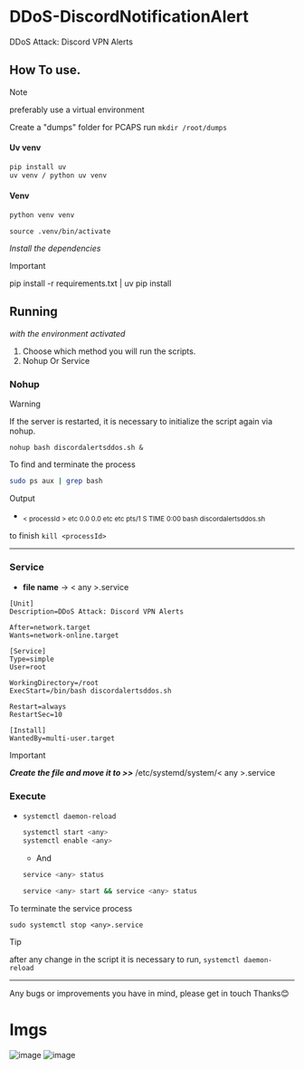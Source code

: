 # DDoS-DiscordNotificationAlert
DDoS Attack: Discord VPN Alerts

## How To use.
>[!NOTE]
> preferably use a virtual environment

Create a "dumps" folder for PCAPS run
```mkdir /root/dumps```

#### Uv venv
```bash
pip install uv
uv venv / python uv venv
```
#### Venv
```bash
python venv venv
```

```source .venv/bin/activate```

*Install the dependencies*
> [!IMPORTANT]
> pip install -r requirements.txt | uv pip install

## Running
*with the environment activated*
1. Choose which method you will run the scripts.
2. Nohup Or Service

### Nohup
> [!WARNING]
> If the server is restarted, it is necessary to initialize the script again via nohup.

```nohup bash discordalertsddos.sh &```

To find and terminate the process
```bash
sudo ps aux | grep bash
```
Output

- <sub> < processId > etc  0.0  0.0   etc  etc pts/1    S    TIME   0:00 bash discordalertsddos.sh </sub>

to finish
```kill <processId>```

---
### Service
- __file name__ -> < any >.service
```service
[Unit]
Description=DDoS Attack: Discord VPN Alerts

After=network.target
Wants=network-online.target

[Service]
Type=simple
User=root

WorkingDirectory=/root
ExecStart=/bin/bash discordalertsddos.sh

Restart=always
RestartSec=10

[Install]
WantedBy=multi-user.target
```
> [!IMPORTANT]
__*Create the file and move it to >>*__
/etc/systemd/system/< any >.service

### Execute
- ```systemctl daemon-reload```

   ```bash
   systemctl start <any>
   systemctl enable <any>
   ```

  - And
  ```bash
  service <any> status
  ```
  ```bash
  service <any> start && service <any> status
  ```

To terminate the service process
```
sudo systemctl stop <any>.service
```
> [!TIP]
> after any change in the script it is necessary to run,
> ```systemctl daemon-reload```
---

Any bugs or improvements you have in mind, please get in touch
Thanks😊

# Imgs
![image](https://github.com/Salc-wm/DDoS-DiscordNotificationAlert/assets/150378169/1f575b92-5300-46ba-9fbd-822754d6f820)
![image](https://github.com/Salc-wm/DDoS-DiscordNotificationAlert/assets/150378169/aa684cb5-e75a-422b-a76c-230d80af7275)

